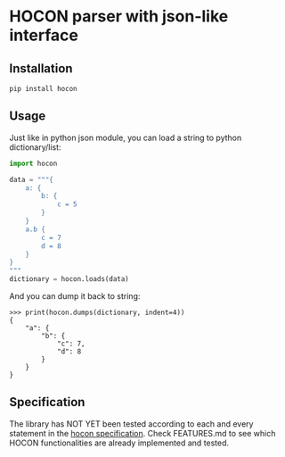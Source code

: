 # HOCON parser with json-like interface

## Installation

```shell
pip install hocon
```

## Usage

Just like in python json module, you can load a string to python dictionary/list:

```python
import hocon

data = """{
    a: {
        b: {
            c = 5
        }
    }
    a.b {
        c = 7
        d = 8
    }
}
"""
dictionary = hocon.loads(data)
```

And you can dump it back to string:

```pycon
>>> print(hocon.dumps(dictionary, indent=4))
{
    "a": {
        "b": {
            "c": 7,
            "d": 8
        }
    }
}
```

## Specification

The library has NOT YET been tested according to each and every statement in
the [hocon specification](https://github.com/lightbend/config/blob/v1.4.3/HOCON.md).
Check FEATURES.md to see which HOCON functionalities are already implemented and tested.
